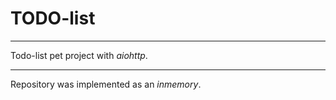 # TODO-list
---
Todo-list pet project with _aiohttp_. 

---

Repository was implemented as an _inmemory_. 

